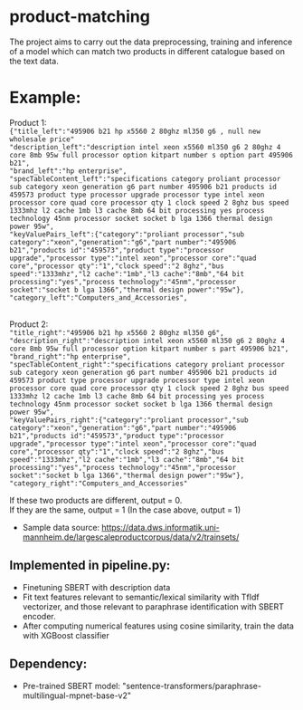 # product-matching

The project aims to carry out the data preprocessing, training and inference of a model which can match two products in different catalogue based on the text data.

# Example:

Product 1: <br />
`{"title_left":"495906 b21 hp x5560 2 80ghz ml350 g6 , null new wholesale price"`<br />
`"description_left":"description intel xeon x5560 ml350 g6 2 80ghz 4 core 8mb 95w full processor option kitpart number s option part 495906 b21",` <br />
`"brand_left":"hp enterprise", `<br />
`"specTableContent_left":"specifications category proliant processor sub category xeon generation g6 part number 495906 b21 products id 459573 product type processor upgrade processor type intel xeon processor core quad core processor qty 1 clock speed 2 8ghz bus speed 1333mhz l2 cache 1mb l3 cache 8mb 64 bit processing yes process technology 45nm processor socket socket b lga 1366 thermal design power 95w",`<br />
`"keyValuePairs_left":{"category":"proliant processor","sub category":"xeon","generation":"g6","part number":"495906 b21","products id":"459573","product type":"processor upgrade","processor type":"intel xeon","processor core":"quad core","processor qty":"1","clock speed":"2 8ghz","bus speed":"1333mhz","l2 cache":"1mb","l3 cache":"8mb","64 bit processing":"yes","process technology":"45nm","processor socket":"socket b lga 1366","thermal design power":"95w"},`<br />
`"category_left":"Computers_and_Accessories",`<br />
<br />

Product 2:<br />
`"title_right":"495906 b21 hp x5560 2 80ghz ml350 g6",`<br />
`"description_right":"description intel xeon x5560 ml350 g6 2 80ghz 4 core 8mb 95w full processor option kitpart number s part 495906 b21",`<br />
`"brand_right":"hp enterprise",`<br />
`"specTableContent_right":"specifications category proliant processor sub category xeon generation g6 part number 495906 b21 products id 459573 product type processor upgrade processor type intel xeon processor core quad core processor qty 1 clock speed 2 8ghz bus speed 1333mhz l2 cache 1mb l3 cache 8mb 64 bit processing yes process technology 45nm processor socket socket b lga 1366 thermal design power 95w",`<br />
`"keyValuePairs_right":{"category":"proliant processor","sub category":"xeon","generation":"g6","part number":"495906 b21","products id":"459573","product type":"processor upgrade","processor type":"intel xeon","processor core":"quad core","processor qty":"1","clock speed":"2 8ghz","bus speed":"1333mhz","l2 cache":"1mb","l3 cache":"8mb","64 bit processing":"yes","process technology":"45nm","processor socket":"socket b lga 1366","thermal design power":"95w"},`
`"category_right":"Computers_and_Accessories"`<br />

If these two products are different, output = 0.<br />
If they are the same, output = 1
(In the case above, output = 1)

* Sample data source: https://data.dws.informatik.uni-mannheim.de/largescaleproductcorpus/data/v2/trainsets/


## Implemented in pipeline.py:
- Finetuning SBERT with description data
- Fit text features relevant to semantic/lexical similarity with TfIdf vectorizer, and those relevant to paraphrase identification with SBERT encoder.
- After computing numerical features using cosine similarity, train the data with XGBoost classifier

## Dependency:
- Pre-trained SBERT model: "sentence-transformers/paraphrase-multilingual-mpnet-base-v2"
